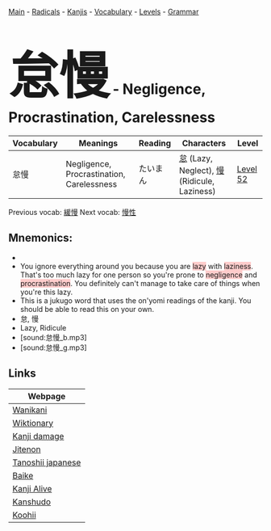 <style> bigfont {font-size: 100px}</style>
[Main](../README.md) -
[Radicals](../radicals.md) -
[Kanjis](../kanjis.md) -
[Vocabulary](../vocabulary.md) -
[Levels](../levels.md) -
[Grammar](../grammar.md)
# <bigfont> 怠慢</bigfont> - Negligence, Procrastination, Carelessness 

| Vocabulary | Meanings | Reading | Characters | Level |
| --- | --- | --- | --- | --- |
| 怠慢 | Negligence, Procrastination, Carelessness | たいまん |  [怠](../kanjis/怠.md) (Lazy, Neglect), [慢](../kanjis/慢.md) (Ridicule, Laziness) | [Level 52](../levels/wk_level52.md) |

Previous vocab: [緩慢](緩慢.md) Next vocab: [慢性](慢性.md) 

## Mnemonics:

* 
* You ignore everything around you because you are <span style="background-color:#ffcccb"> lazy</span> with <span style="background-color:#ffcccb"> laziness</span>. That's too much lazy for one person so you're prone to <span style="background-color:#ffcccb"> negligence</span> and <span style="background-color:#ffcccb"> procrastination</span>. You definitely can't manage to take care of things when you're this lazy.
* This is a jukugo word that uses the on'yomi readings of the kanji. You should be able to read this on your own.
* 怠, 慢
* Lazy, Ridicule
* [sound:怠慢_b.mp3]
* [sound:怠慢_g.mp3]


## Links 

| Webpage |
| --- |
| [Wanikani          ](https://www.wanikani.com/kanji/怠慢) |
| [Wiktionary        ](https://en.wiktionary.org/wiki/怠慢) |
| [Kanji damage      ](http://www.kanjidamage.com/kanji/search?utf8=✓&q=怠慢) |
| [Jitenon           ](https://jitenon.com/kanji/怠慢) |
| [Tanoshii japanese ](https://www.tanoshiijapanese.com/dictionary/kanji.cfm?k=怠慢) |
| [Baike             ](https://baike.baidu.com/item/怠慢) |
| [Kanji Alive       ](https://app.kanjialive.com/怠慢) |
| [Kanshudo          ](https://www.kanshudo.com/searchmn?q=怠慢) |
| [Koohii            ](https://kanji.koohii.com/study/kanji/怠慢) |
